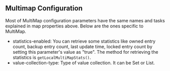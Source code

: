 
## Multimap Configuration

Most of MultiMap configuration parameters have the same names and tasks explained in map properties above. Below are the ones specific to MultiMap.

- statistics-enabled: You can retrieve some statistics like owned entry count, backup entry count, last update time, locked entry count by setting this parameter's value as "true". The method for retrieving the statistics is `getLocalMultiMapStats()`.
- value-collection-type: Type of value collection. It can be Set or List.



